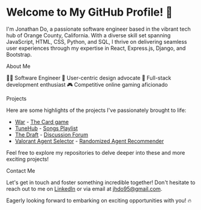 # Welcome to My GitHub Profile! 🌌

 I'm Jonathan Do, a passionate software engineer based in the vibrant tech hub of Orange County, California. With a diverse skill set spanning JavaScript, HTML, CSS, Python, and SQL, I thrive on delivering seamless user experiences through my expertise in React, Express.js, Django, and Bootstrap.

About Me

👨‍💻 Software Engineer 🌟 User-centric design advocate 🚀 Full-stack development enthusiast 🎮 Competitive online gaming aficionado

Projects

Here are some highlights of the projects I've passionately brought to life:

- [War]( https://jhdo95.github.io/War/) - [The Card game](https://github.com/jhdo95/War)
- [TuneHub](https://tunehub2-447c762f3ea1.herokuapp.com) - [Songs Playlist](https://github.com/jhdo95/songs-project)
- [The Draft](https://thedraft-theebuggers-823b566ea1e8.herokuapp.com/) - [Discussion Forum](https://github.com/jhdo95/thedraft)
- [Valorant Agent Selector](https://valorant-agent-selector-b4f3e0175a4a.herokuapp.com/) - [Randomized Agent Recommender](https://github.com/jhdo95/valorant-agent-selector)

Feel free to explore my repositories to delve deeper into these and more exciting projects!


Contact Me

Let's get in touch and foster something incredible together! Don't hesitate to reach out to me on [LinkedIn](https://www.linkedin.com/in/jhdo95) or via email at jhdo95@gmail.com.

Eagerly looking forward to embarking on exciting opportunities with you! 🔥
